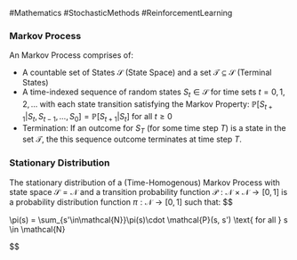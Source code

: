 #Mathematics 
#StochasticMethods
#ReinforcementLearning

### Markov Process
An Markov Process comprises of:
- A countable set of States $\mathcal{S}$ (State Space) and a set $\mathcal{T}\subseteq \mathcal{S}$ (Terminal States)
- A time-indexed sequence of random states $S_t \in \mathcal{S}$ for time sets $t = 0, 1, 2,...$ with each state transition satisfying the Markov Property: $\mathbb{P} [S_{t+1}| S_t, S_{t-1}, ..., S_0] = \mathbb{P}[S_{t+1}|S_t]$ for all $t \geq 0$
- Termination: If an outcome for $S_T$ (for some time step $T$) is a state in the set $\mathcal{T}$, the this sequence outcome terminates at time step $T$.

### Stationary Distribution
The stationary distribution of a (Time-Homogenous) Markov Process with state space $\mathcal{S} = \mathcal{N}$ and a transition probability function $\mathcal{P} : \mathcal{N}\times\mathcal{N}\rightarrow[0, 1]$ is a probability distribution function $\pi:\mathcal{N}\rightarrow[0,1]$ such that:
$$

\pi(s) = \sum_{s'\in\mathcal{N}}\pi(s)\cdot \mathcal{P}(s, s') \text{ for all } s \in \mathcal{N}

$$